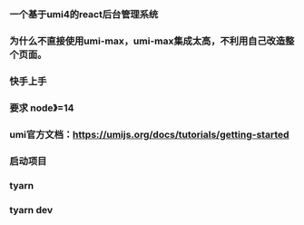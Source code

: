 ### 一个基于umi4的react后台管理系统
### 为什么不直接使用umi-max，umi-max集成太高，不利用自己改造整个页面。
### 快手上手
### 要求 node》=14
### umi官方文档：https://umijs.org/docs/tutorials/getting-started
### 启动项目
### tyarn
### tyarn dev

